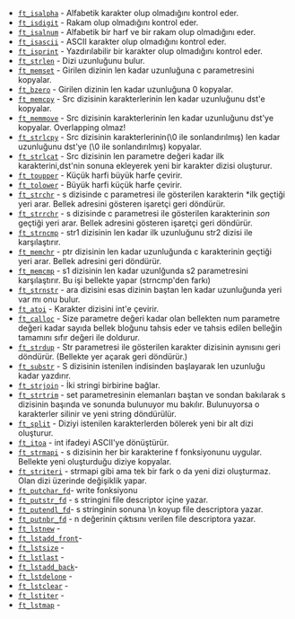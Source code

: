 * [`ft_isalpha`](ft_isalpha.c)			- Alfabetik karakter olup olmadığını kontrol eder.
* [`ft_isdigit`](ft_isdigit.c)			- Rakam olup olmadığını kontrol eder.
* [`ft_isalnum`](ft_isalnum.c)		  - Alfabetik bir harf ve bir rakam olup olmadığını eder.
* [`ft_isascii`](ft_isascii.c)			- ASCII karakter olup olmadığını kontrol eder.
* [`ft_isprint`](ft_isprint.c)			- Yazdırılabilir bir karakter olup olmadığını kontrol eder.
* [`ft_strlen`](ft_strlen.c)			  - Dizi uzunluğunu bulur.
* [`ft_memset`](ft_memset.c)		    - Girilen dizinin len kadar uzunluğuna c parametresini kopyalar.
* [`ft_bzero`](ft_bzero.c)		      - Girilen dizinin len kadar uzunluğuna 0 kopyalar.
* [`ft_memcpy`](ft_memcpy.c)		    - Src dizisinin karakterlerinin len kadar uzunluğunu dst'e kopyalar.
* [`ft_memmove`](ft_memmove.c)	    - Src dizisinin karakterlerinin len kadar uzunluğunu dst'ye kopyalar. Overlapping olmaz!  
* [`ft_strlcpy`](ft_strlcpy.c)			- Src dizisinin karakterlerinin(\0 ile sonlandırılmış) len kadar uzunluğunu dst'ye (\0 ile sonlandırılmış) kopyalar. 
* [`ft_strlcat`](ft_strlcat.c)			- Src dizisinin len parametre değeri kadar ilk karakterini,dst'nin sonuna ekleyerek yeni bir karakter dizisi oluşturur.
* [`ft_toupper`](ft_toupper.c)			- Küçük harfi büyük harfe çevirir.
* [`ft_tolower`](ft_tolower.c)			- Büyük harfi küçük harfe çevirir.   
* [`ft_strchr`](ft_strchr.c)			  - s dizisinde c parametresi ile gösterilen karakterin *ilk geçtiği yeri arar. Bellek adresini gösteren işaretçi geri döndürür.
* [`ft_strrchr`](ft_strrchr.c)			- s dizisinde c parametresi ile gösterilen karakterinin *son* geçtiği yeri arar. Bellek adresini gösteren işaretçi geri döndürür.    
* [`ft_strncmp`](ft_strncmp.c) 			- str1 dizisinin len kadar ilk uzunluğunu str2 dizisi ile karşılaştırır.    
* [`ft_memchr`](ft_memchr.c)		    - ptr dizisinin len kadar uzunluğunda c karakterinin geçtiği yeri arar. Bellek adresini geri döndürür.
* [`ft_memcmp`](ft_memcmp.c)		    - s1 dizisinin len kadar uzunlğunda s2 parametresini karşılaştırır. Bu işi bellekte yapar (strncmp'den farkı)
* [`ft_strnstr`](ft_strnstr.c)			- ara dizisini esas dizinin baştan len kadar uzunluğunda yeri var mı onu bulur.
* [`ft_atoi`](ft_atoi.c)		        - Karakter dizisini int'e çevirir.
* [`ft_calloc`](ft_calloc.c)	      - Size parametre değeri kadar olan bellekten num parametre değeri kadar sayıda bellek bloğunu tahsis eder ve tahsis edilen belleğin tamamını sıfır değeri ile doldurur.
* [`ft_strdup`](ft_strdup.c)		    - Str parametresi ile gösterilen karakter dizisinin aynısını geri döndürür. (Bellekte yer açarak geri döndürür.)
* [`ft_substr`](ft_substr.c)			  - S dizisinin istenilen indisinden başlayarak len uzunluğu kadar yazdırır.
* [`ft_strjoin`](ft_strjoin.c)			- İki stringi birbirine bağlar.
* [`ft_strtrim`](ft_strtrim.c)	    - set parametresinin elemanları baştan ve sondan bakılarak s dizisinin başında ve sonunda bulunuyor mu bakılır. Bulunuyorsa o karakterler silinir ve yeni string döndürülür.
* [`ft_split`](ft_split.c)				  - Diziyi istenilen karakterlerden bölerek yeni bir alt dizi oluşturur.
* [`ft_itoa`](ft_itoa.c)		        - int ifadeyi ASCII'ye dönüştürür.
* [`ft_strmapi`](ft_strmapi.c)			- s dizisinin her bir karakterine f fonksiyonunu uygular. Bellekte yeni oluşturduğu diziye kopyalar.
* [`ft_striteri`](ft_striteri.c)		- strmapi gibi ama tek bir fark o da yeni dizi oluşturmaz. Olan dizi üzerinde değişiklik yapar.
* [`ft_putchar_fd`](ft_putchar_fd.c)- write fonksiyonu
* [`ft_putstr_fd`](ft_putstr_fd.c)	- s stringini file descriptor içine yazar.
* [`ft_putendl_fd`](ft_putendl_fd.c)- s stringinin sonuna \n koyup file descriptora yazar.
* [`ft_putnbr_fd`](ft_putnbr_fd.c)	- n değerinin çıktısını verilen file descriptora yazar.
* [`ft_lstnew`](ft_lstnew.c)		    - 
* [`ft_lstadd_front`](ft_lstadd_front.c)-  
* [`ft_lstsize`](ft_lstsize.c)		  -
* [`ft_lstlast`](ft_lstlast.c)		  -
* [`ft_lstadd_back`](ft_lstadd_back.c)-	  
* [`ft_lstdelone`](ft_lstdelone.c)	-	
* [`ft_lstclear`](ft_lstclear.c)		-	
* [`ft_lstiter`](ft_lstiter.c)		  -
* [`ft_lstmap`](ft_lstmap.c)        -
